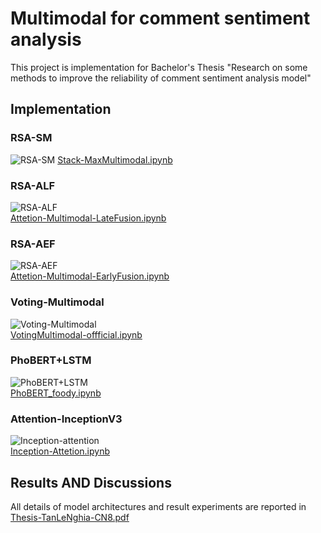 # Multimodal for comment sentiment analysis
This project is implementation for Bachelor's Thesis "Research on some methods to improve the reliability of comment sentiment analysis model"
## Implementation
### RSA-SM
![RSA-SM](./img/RSA-SM.png)
[Stack-MaxMultimodal.ipynb](./Stack-MaxMultimodal.ipynb) 
### RSA-ALF
![RSA-ALF](./img/RSA-ALF.png) <br />
[Attetion-Multimodal-LateFusion.ipynb](./Attetion-Multimodal-LateFusion.ipynb)
### RSA-AEF
![RSA-AEF](./img/RSA-AEF.png) <br />
[Attetion-Multimodal-EarlyFusion.ipynb](./Attetion-Multimodal-EarlyFusion.ipynb)
### Voting-Multimodal
![Voting-Multimodal](./img/Voting.png) <br />
[VotingMultimodal-offficial.ipynb](./VotingMultimodal-offficial.ipynb)
### PhoBERT+LSTM
![PhoBERT+LSTM](./img/PhoBERT_LSTM.png) <br />
[PhoBERT_foody.ipynb](./PhoBERT_foody.ipynb)
### Attention-InceptionV3
![Inception-attention](./img/Inception.png) <br />
[Inception-Attetion.ipynb](./Inception-Attetion.ipynb)
## Results AND Discussions
All details of model architectures and result experiments are reported in [Thesis-TanLeNghia-CN8.pdf](./Thesis-TanLeNghia-CN8.pdf)

